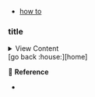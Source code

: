 - [how to][how-to]

[how-to]:#how-to


### title

<details>
<summary>
View Content
</summary>

```

```

</details>
[go back :house:][home]


:link: **Reference**

- []()